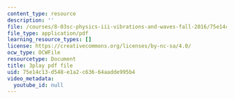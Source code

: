 ```yaml
---
content_type: resource
description: ''
file: /courses/8-03sc-physics-iii-vibrations-and-waves-fall-2016/75e14c13d548e1a2c63664aadde995b4_In0E5_JrPpo.pdf
file_type: application/pdf
learning_resource_types: []
license: https://creativecommons.org/licenses/by-nc-sa/4.0/
ocw_type: OCWFile
resourcetype: Document
title: 3play pdf file
uid: 75e14c13-d548-e1a2-c636-64aadde995b4
video_metadata:
  youtube_id: null
---
```


